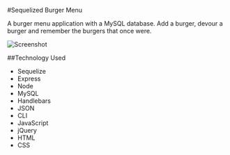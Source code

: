 #Sequelized Burger Menu

A burger menu application with a MySQL database. Add a burger, devour a burger and remember the burgers that once were. 

![Screenshot](assets/img/seqBurger.png)

##Technology Used

* Sequelize
* Express
* Node
* MySQL
* Handlebars
* JSON
* CLI
* JavaScript
* jQuery
* HTML
* CSS
